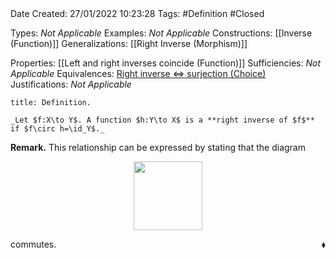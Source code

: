 <br />
<br />

Date Created: 27/01/2022 10:23:28
Tags: #Definition #Closed 

Types: _Not Applicable_
Examples: _Not Applicable_
Constructions: [[Inverse (Function)]]
Generalizations: [[Right Inverse (Morphism)]]

Properties: [[Left and right inverses coincide (Function)]]
Sufficiencies: _Not Applicable_
Equivalences: [Right inverse $\Leftrightarrow$ surjection (Choice)](Right%20inverse%20iff%20surjection%20(Choice).md)
Justifications: _Not Applicable_

``` ad-Definition
title: Definition.

_Let $f:X\to Y$. A function $h:Y\to X$ is a **right inverse of $f$** if $f\circ h=\id_Y$._

```

**Remark.** This relationship can be expressed by stating that the diagram

<center><img src="https://raw.githubusercontent.com/zhaoshenzhai/MathWiki/master/Images/2022-02-09_223408/image.svg", width=110></center>

commutes.<span style="float:right;">$\blacklozenge$</span>
